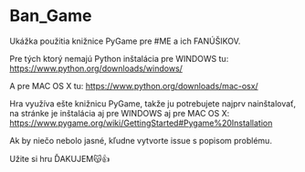 # Ban_Game
Ukážka použitia knižnice PyGame pre #ME a ich FANÚŠIKOV.

Pre tých ktorý nemajú Python inštalácia pre WINDOWS tu:
https://www.python.org/downloads/windows/

A pre MAC OS X tu:
https://www.python.org/downloads/mac-osx/

Hra využíva ešte knižnicu PyGame, takže ju potrebujete najprv nainštalovať, na stránke je inštalácia aj pre WINDOWS aj pre MAC OS X:
https://www.pygame.org/wiki/GettingStarted#Pygame%20Installation

Ak by niečo nebolo jasné, kľudne vytvorte issue s popisom problému.

Užite si hru ĎAKUJEM😽👍
